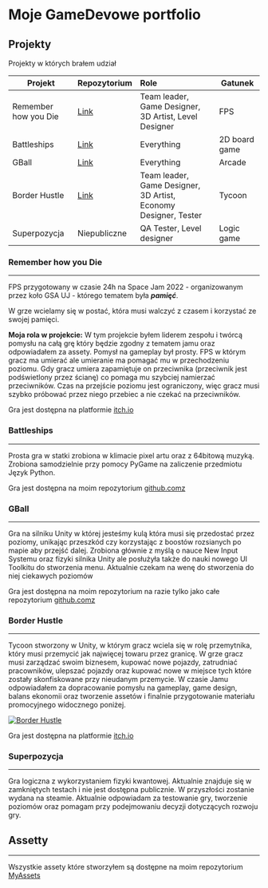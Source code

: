 # Moje GameDevowe portfolio
## Projekty
Projekty w których brałem udział

| Projekt	 	           | Repozytorium                                                             | Role                                                            | Gatunek       |
|----------------------|--------------------------------------------------------------------------|:----------------------------------------------------------------|---------------|
| Remember how you Die | [Link](https://github.com/Kimel-PK/Remember_How_You_Die_SpaceJam2022)    | Team leader, Game Designer, 3D Artist, Level Designer           | FPS           |
| Battleships          | [Link](https://github.com/Tymiec/Battleships)                            | Everything                                                      | 2D board game |
| GBall                | [Link](https://github.com/Tymiec/GBall)                                  | Everything                                                      | Arcade        |
| Border Hustle        | [Link](https://github.com/OldLord-dev/Border-Hustle/tree/space-jam-2023) | Team leader, Game Designer, 3D Artist, Economy Designer, Tester | Tycoon        |
| Superpozycja         | Niepubliczne                                                             | QA Tester, Level designer                                       | Logic game    |

### Remember how you Die
_________________

FPS przygotowany w czasie 24h na Space Jam 2022 - organizowanym przez koło GSA UJ - którego tematem była **_pamięć_**.

W grze wcielamy się w postać, która musi walczyć z czasem i korzystać ze swojej pamięci.

**Moja rola w projekcie:**
W tym projekcie byłem liderem zespołu i twórcą pomysłu na całą grę który będzie zgodny z tematem jamu oraz odpowiadałem za assety.
Pomysł na gameplay był prosty. FPS w którym gracz ma umierać ale umieranie ma pomagać mu w przechodzeniu poziomu. 
Gdy gracz umiera zapamiętuje on przeciwnika (przeciwnik jest podświetlony przez ścianę) co pomaga mu szybciej namierzać przeciwników.
Czas na przejście poziomu jest ograniczony, więc gracz musi szybko próbować przez niego przebiec a nie czekać na przeciwników.


Gra jest dostępna na platformie [itch.io](https://tymiec1337.itch.io/remember-how-you-die)


### Battleships
_________________
Prosta gra w statki zrobiona w klimacie pixel artu oraz z 64bitową muzyką. 
Zrobiona samodzielnie przy pomocy PyGame na zaliczenie przedmiotu Język Python.



Gra jest dostępna na moim repozytorium [github.comz](https://github.com/Tymiec/Battleships/releases/tag/v0.9.1)

### GBall
_________________
Gra na silniku Unity w której jesteśmy kulą która musi się przedostać przez poziomy, unikając przeszkód czy korzystając z boostów rozsianych po mapie aby przejść dalej.
Zrobiona głównie z myślą o nauce New Input Systemu oraz fizyki silnika Unity ale posłużyła także do nauki nowego UI Toolkitu do stworzenia menu.
Aktualnie czekam na wenę do stworzenia do niej ciekawych poziomów

Gra jest dostępna na moim repozytorium na razie tylko jako całe repozytorium [github.comz](https://github.com/Tymiec/GBall)

### Border Hustle
_________________
Tycoon stworzony w Unity, w którym gracz wciela się w rolę przemytnika, który musi przemycić jak najwięcej towaru przez granicę.
W grze gracz musi zarządzać swoim biznesem, kupować nowe pojazdy, zatrudniać pracowników, ulepszać pojazdy oraz kupować nowe w miejsce tych które zostały skonfiskowane przy nieudanym przemycie.
W czasie Jamu odpowiadałem za dopracowanie pomysłu na gameplay, game design, balans ekonomii oraz tworzenie assetów i finalnie przygotowanie materiału promocyjnego widocznego poniżej.

[![Border Hustle](https://img.youtube.com/vi/mDIgnPSH58s/0.jpg)](https://www.youtube.com/watch?v=mDIgnPSH58s)

Gra jest dostępna na platformie [itch.io](https://kimel.itch.io/border-hustle)

### Superpozycja
_________________

Gra logiczna z wykorzystaniem fizyki kwantowej. Aktualnie znajduje się w zamkniętych testach i nie jest dostępna publicznie. W przyszłości zostanie wydana na steamie.
Aktualnie odpowiadam za testowanie gry, tworzenie poziomów oraz pomagam przy podejmowaniu decyzji dotyczących rozwoju gry.

## Assetty
_________________
Wszystkie assety które stworzyłem są dostępne na moim repozytorium 
[MyAssets](https://github.com/Tymiec/MyAssets)